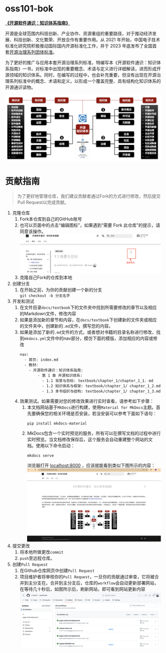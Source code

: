 # oss101-bok
**[《开源软件通识：知识体系指南》](https://www.x-lab.info/oss101-bok/)**  

开源是全球范围内科技创新、产业协作、资源重组的重要路径，对于推动经济发展、科技创新、文化繁荣、开放合作有重要作用。从 2021 年开始，中国电子技术标准化研究院积极推动国际国内开源标准化工作，并于 2023 年底发布了全国首套[开源治理系列团体标准](https://github.com/kaiyuanshe/ONES/wiki)。

为了更好的推广与应用本套开源治理系列标准，特编写本《开源软件通识：知识体系指南》一书，对标准中出现的重要概念、术语与定义进行详细解读，进而形成开源领域的知识体系。同时，在编写的过程中，也会补充重要，但没有出现在开源治理系列标准中的概念、术语和定义，以形成一个覆盖完整、具有结构化知识体系的开源通识读物。

<div align=center>
<img src="docs/assets/img/jiagou.png" width="600px">
</div>

# 贡献指南
> 为了更好地管理仓库，我们建议贡献者通过Fork的方式进行修改，然后提交Pull Request以完成贡献。
1. 克隆仓库
   1. Fork本仓库到自己的GitHub账号
   2. 也可以页面中的点击“编辑图标”，如果遇到“需要 Fork 此仓库”的提示，请同意该操作。
        <div align=center>
            <img src="docs/assets/img/edit.png">
        </div>
   3. 克隆自己Fork的仓库到本地
2. 创建分支
    1. 在开始之前，为你的贡献创建一个新的分支  
    `git checkout -b 分支名字`
3. 开发和测试
    1. 在文件目录`docs/textbook`下的文件夹中找到所需要修改的章节以及相应的Markdown文件，修改内容
    2. 如果是添加新的章节和内容，在`docs/textbook`下创建新的文件夹或相应的文件夹中，创建新的`.md`文件，撰写您的内容。
    3. 如果是添加了新的`.md`文件的方式，或者想对书籍的目录名称进行修改，找到`mkdocs.yml`文件中的nav部分，模仿下面的模版，添加相应的内容或修改
        ```
        nav:
          - 首页: index.md
          - 教材:
            - 开源软件通识：知识体系指南:
                - 第 1 章 开源知识体系:
                  - 1.1 背景与目标: textbook/chapter_1/chapter_1_1. md
                  - 1.2 知识体系与框架: textbook/chapter_1/ chapter_1_2.md
                  - 1.3 本书组织与结构: textbook/chapter_1/ chapter_1_3.md
        ```
    4. 效果测试。如果需要对您的修改效果进行实时查看，请参考如下步骤：
       1. 本文档网站基于`MkDocs`进行构建，使用`Material for MkDocs`主题。首先要确保您的相关环境是否安装，若没安装可以参考下面如下语句：
            ```
            pip install mkdocs-material
            ```
       2. MkDocs包含一个实时预览的服务，所有可以在撰写文档的过程中进行实时预览。当文档修改保存后，这个服务会自动重建整个网站的文档。使用以下命令启动：
            ```
            mkdocs serve
            ```
            浏览器打开 [localhost:8000](http://127.0.0.1:8000) ，应该就能看到类似下图所示的内容：
            <div align=center>
                <img src="docs/assets/img/snapshot.png" >
            </div>
4. 提交更改
   1. 将本地所做更改`commit`
   2. `push`至远程仓库。
5. 创建`Pull Request`
    1. 在Github仓库网页中创建`Pull Request`
    2. 项目维护者将审核你的`Pull Request`，一旦你的贡献通过审查，它将被合并到主分支在。合并到主分支后，仓库的`workflow`会自动更新部署网站，在等待几十秒后，如图所示后，刷新网站，即可看到网站更新内容
        <div align=center>
            <img src="docs/assets/img/workflow.png" >
        </div>
